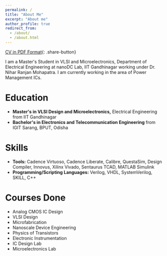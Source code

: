 ```yaml
---
permalink: /
title: "About Me"
excerpt: "About me"
author_profile: true
redirect_from: 
  - /about/
  - /about.html
---
```


[CV in PDF Format](/files/cv.pdf){: .share-button}

I am a Master's Student in VLSI and Microelectronics, Department of Electrical Engineering at nanoDC Lab, IIT Gandhinagar working under Dr. Nihar Ranjan Mohapatra. I am currently working in the area of Power Management ICs.

Education
======
* **Master's in VLSI Design and Microelectronics,** Electrical Engineering from IIT Gandhinagar
* **Bachelor's in Electronics and Telecommunication Engineering** from IGIT Sarang, BPUT, Odisha

Skills
======
* **Tools:** Cadence Virtuoso, Cadence Liberate, Calibre, QuestaSim, Design Compiler, Innovus, Xilinx Vivado, Sentaurus TCAD, MATLAB Simulink
* **Programming/Scripting Languages:** Verilog, VHDL, SystemVerilog, SKILL, C++

Courses Done
======
* Analog CMOS IC Design
* VLSI Design
* Microfabrication
* Nanoscale Device Engineering
* Physics of Transistors
* Electronic Instrumentation
* IC Design Lab
* Microelectronics Lab
